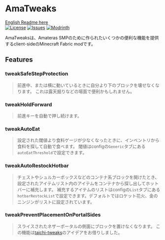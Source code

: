 # AmaTweaks

[English Readme here](README.md)\
[![License](https://img.shields.io/github/license/pugur523/ama-tweaks.svg)](https://opensource.org/licenses/MIT)
[![Issues](https://img.shields.io/github/issues/pugur523/ama-tweaks.svg)](https://github.com/pugur523/ama-tweaks/issues)
[![Modrinth](https://img.shields.io/modrinth/dt/amatweaks?label=Modrinth%20Downloads)](https://modrinth.com/mod/amatweaks)


AmaTweaksは、Amateras SMPのために作られたいくつかの便利な機能を提供するclient-sideのMinecraft Fabric modです。

## Features

### tweakSafeStepProtection

> 前進中、または横に動いているときに自分より下のブロックを壊せなくなります。
これは露天掘りなどの場面で便利かもしれません。


### tweakHoldForward

> 前進キーを自動で押し続けます。


### tweakAutoEat

> 設定された閾値より食料ゲージが少なくなったときに、インベントリから食料を探して自動で食べます。
閾値はconfigの`Generic`タブにある`autoEatThreshold`で設定できます。


### tweakAutoRestockHotbar

> チェストやシュルカーボックスなどのコンテナ系ブロックを開けたとき、設定されたアイテムリスト内のアイテムをコンテナから探し出してホットバーに補充します。
補充するアイテムのリストはconfigの`List`タブにある`hotbarRestockList`で設定できます。デフォルトではロケット花火、金のニンジンがリストに設定されています。


### tweakPreventPlacementOnPortalSides

> スライスされたネザーポータルの側面にブロックを置けなくなります。
この機能は[taichi-tweaks](https://github.com/TaichiServer/taichi-tweaks)のアイデアをお借りしました。